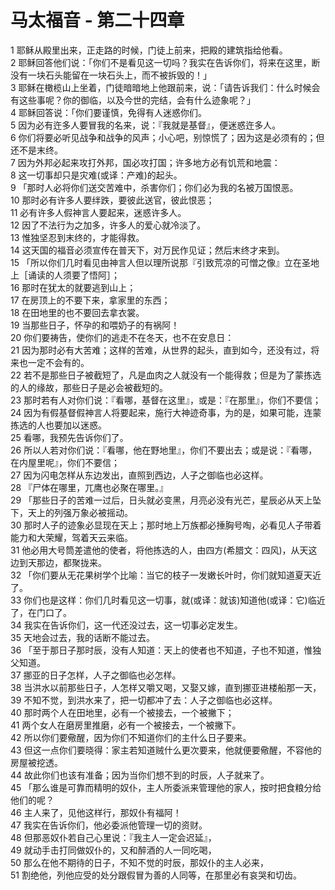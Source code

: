 # 马太福音 - 第二十四章
  
 1 耶稣从殿里出来，正走路的时候，门徒上前来，把殿的建筑指给他看。  
 2 耶稣回答他们说：「你们不是看见这一切吗？我实在告诉你们，将来在这里，断没有一块石头能留在一块石头上，而不被拆毁的！」  
 3 耶稣在橄榄山上坐着，门徒暗暗地上他跟前来，说：「请告诉我们：什么时候会有这些事呢？你的御临，以及今世的完结，会有什么迹象呢？」  
 4 耶稣回答说：「你们要谨慎，免得有人迷惑你们。  
 5 因为必有迕多人要冒我的名来，说：『我就是基督』，便迷惑迕多人。  
 6 你们将要必听见战争和战争的风声；小心吧，别惊慌了；因为这是必须有的；但还不是末终。  
 7 因为外邦必起来攻打外邦，国必攻打国；许多地方必有饥荒和地震：  
 8 这一切事却只是灾难(或译：产难)的起头。  
 9 「那时人必将你们送交苦难中，杀害你们；你们必为我的名被万国恨恶。  
 10 那时必有许多人要绊跌，要彼此送官，彼此恨恶；  
 11 必有许多人假神言人要起来，迷惑许多人。  
 12 因了不法行为之加多，许多人的爱心就冷淡了。  
 13 惟独坚忍到末终的，才能得救。  
 14 这天国的福音必须宣传在普天下，对万民作见证；然后末终才来到。  
 15 「所以你们几时看见由神言人但以理所说那『引致荒凉的可憎之像』立在圣地上［诵读的人须要了悟阿］；  
 16 那时在犹太的就要逃到山上；  
 17 在房顶上的不要下来，拿家里的东西；  
 18 在田地里的也不要回去拿衣裳。  
 19 当那些日子，怀孕的和喂奶子的有祸阿！  
 20 你们要祷告，使你们的逃走不在冬天，也不在安息日：  
 21 因为那时必有大苦难；这样的苦难，从世界的起头，直到如今，还没有过，将来也一定不会有的。  
 22 若不是那些日子被截短了，凡是血肉之人就没有一个能得救；但是为了蒙拣选的人的缘故，那些日子是必会被截短的。  
 23 那时若有人对你们说：『看哪，基督在这里』，或是：『在那里』，你们不要信；  
 24 因为有假基督假神言人将要起来，施行大神迹奇事，为的是，如果可能，连蒙拣选的人也要加以迷惑。  
 25 看哪，我预先告诉你们了。  
 26 所以人若对你们说：『看哪，他在野地里』，你们不要出去；或是说：『看哪，在内屋里呢』，你们不要信；  
 27 因为闪电怎样从东边发出，直照到西边，人子之御临也必这样。  
 28 『尸体在哪里，兀鹰也必聚在哪里。』  
 29 「那些日子的苦难一过后，日头就必变黑，月亮必没有光芒，星辰必从天上坠下，天上的列强万象必被摇动。  
 30 那时人子的迹象必显现在天上；那时地上万族都必捶胸号啕，必看见人子带着能力和大荣耀，驾着天云来临。  
 31 他必用大号筒差遣他的使者，将他拣选的人，由四方(希腊文：四风)，从天这边到天那边，都聚拢来。  
 32 「你们要从无花果树学个比喻：当它的枝子一发嫩长叶时，你们就知道夏天近了。  
 33 你们也是这样：你们几时看见这一切事，就(或译：就该)知道他(或译：它)临近了，在门口了。  
 34 我实在告诉你们，这一代还没过去，这一切事必定发生。  
 35 天地会过去，我的话断不能过去。  
 36 「至于那日子那时辰，没有人知道：天上的使者也不知道，子也不知道，惟独父知道。  
 37 挪亚的日子怎样，人子之御临也必怎样。  
 38 当洪水以前那些日子，人怎样又嚼又喝，又娶又嫁，直到挪亚进楼船那一天，  
 39 不知不觉，到洪水来了，把一切都冲了去：人子之御临也必这样。  
 40 那时两个人在田地里，必有一个被接去，一个被撇下；  
 41 两个女人在磨房里推磨，必有一个被接去，一个被撇下。  
 42 所以你们要儆醒，因为你们不知道你们的主什么日子要来。  
 43 但这一点你们要晓得：家主若知道贼什么更次要来，他就便要儆醒，不容他的房屋被挖透。  
 44 故此你们也该有准备；因为当你们想不到的时辰，人子就来了。  
 45 「那么谁是可靠而精明的奴仆，主人所委派来管理他的家人，按时把食粮分给他们的呢？  
 46 主人来了，见他这样行，那奴仆有福阿！  
 47 我实在告诉你们，他必委派他管理一切的资财。  
 48 但那恶奴仆若自己心里说：『我主人一定会迟延』，  
 49 就动手击打同做奴仆的，又和醉酒的人一同吃喝，  
 50 那么在他不期待的日子，不知不觉的时辰，那奴仆的主人必来，  
 51 割绝他，列他应受的处分跟假冒为善的人同等，在那里必有哀哭和切齿。